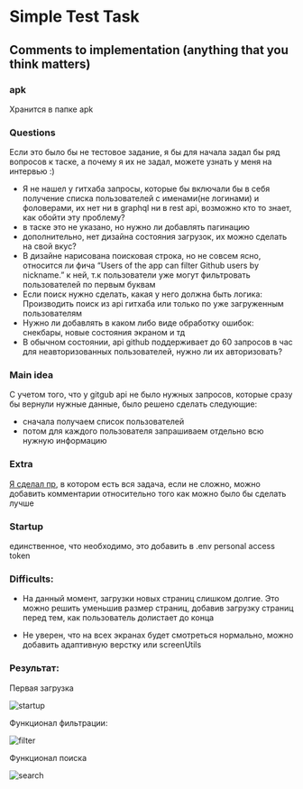 # Simple Test Task

## Comments to implementation (anything that you think matters)
### apk
Хранится в папке apk

### Questions 
Если это было бы не тестовое задание, я бы для начала задал бы ряд вопросов к таске, а почему я их не задал, можете узнать у меня на интервью :)
+ Я не нашел у гитхаба запросы, которые бы включали бы в себя получение списка пользователей с именами(не логинами) и фоловерами, их нет ни в graphql ни в rest api, возможно кто то знает, как обойти эту проблему?
+ в таске это не указано, но нужно ли добавлять пагинацию
+ дополнительно, нет дизайна состояния загрузок, их можно сделать на свой вкус?
+ В дизайне нарисована поисковая строка, но не совсем ясно, относится ли фича “Users of the app can filter Github users by nickname.” к ней, т.к пользователи уже могут фильтровать пользователей по первым буквам
+ Если поиск нужно сделать, какая у него должна быть логика: Производить поиск из api гитхаба или только по уже загруженным пользователям
+ Нужно ли добавлять в каком либо виде обработку ошибок: снекбары, новые состояния экраном и тд
+ В обычном состоянии, api github поддерживает до 60 запросов в час для неавторизованных  пользователей, нужно ли их авторизовать?

### Main idea
С учетом того, что у gitgub api не было нужных запросов, которые сразу бы вернули нужные данные, было решено сделать следующие:
  + сначала получаем список пользователей
  + потом для каждого пользователя запрашиваем отдельно всю нужную информацию

### Extra 
[Я сделал пр](https://github.com/Daniel-Shegida/list_of_users_test_task/pull/1), в котором есть вся задача, если не сложно, можно добавить комментарии относительно того как можно было бы сделать лучше 
### Startup
единственное, что необходимо, это добавить в .env personal access token  

### Difficults: 
+ На данный момент, загрузки новых страниц слишком долгие. Это можно решить уменьшив размер страниц, добавив загрузку страниц перед тем, как пользователь долистает до конца

+ Не уверен, что на всех экранах будет смотреться нормально, можно добавить адаптивную верстку или screenUtils

### Результат: 
Первая загрузка

![startup ](https://github.com/Daniel-Shegida/list_of_users_test_task/assets/47796424/6759209e-1e3f-473f-bc24-47ee8a73517b)

Функционал фильтрации: 

![filter](https://github.com/Daniel-Shegida/list_of_users_test_task/assets/47796424/18df5024-799b-401e-80f9-74a0c28e4535)

Функционал поиска 

![search](https://github.com/Daniel-Shegida/list_of_users_test_task/assets/47796424/65e06cf2-b2ff-42ec-9359-1e64b76e5902)
